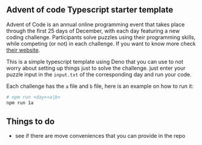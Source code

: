 ## Advent of code Typescript starter template
Advent of Code is an annual online programming event that takes place through the first 25 days of December, with each day featuring a new coding challenge. Participants solve puzzles using their programming skills, while competing (or not) in each challenge. If you want to know more check [their website](https://adventofcode.com/2022/about).

This is a simple typescript template using Deno that you can use to not worry about setting up things just to solve the challenge. just enter your puzzle input in the `input.txt` of the corresponding day and run your code.

Each challenge has the `a` file and `b` file, here is an example on how to run it:
```bash
# npm run <day><a|b>
npm run 1a
```

## Things to do
- see if there are move conveniences that you can provide in the repo